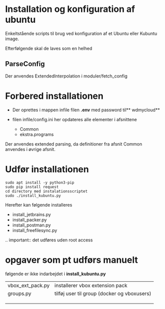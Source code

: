 # Installation og konfiguration af ubuntu

Enkeltstående scripts til brug ved konfiguration af et Ubuntu eller Kubuntu image.

Efterfølgende skal de laves som en helhed

## ParseConfig

Der anvendes ExtendedInterpolation i moduler/fetch_config

# Forbered installationen

- Der oprettes i mappen infile filen **.env** med password til** wdmycloud**
- filen infile/config.ini her opdateres alle elementer i afsnittene 

    - Common
    - ekstra.programs

Der anvendes extended parsing, da definitioner fra afsnit Common anvendes i øvrige afsnit.

# Udfør installationen

    sudo apt install -y python3-pip
    sudo pip install request
    cd directory med instalationsscriptet
    sudo ./install_kubuntu.py
    
Herefter kan følgende installeres  

- install_jetbrains.py
- install_packer.py
- install_postman.py
- install_freefilesync.py

.. important:: det udføres uden root access
    
    
# opgaver som pt udførs manuelt

følgende er ikke indarbejdet i **install_kubuntu.py**

<table>
<tr>
<td>vbox_ext_pack.py</td>
<td>installerer vbox extension pack</td>
</tr>
<tr>
<td>groups.py</td>
<td>tilføj user til group (docker og vboxusers)</td>
</tr>

<tr><td></td><td></td></tr>
<tr><td></td><td></td></tr>
<tr><td></td><td></td></tr>
</table>

